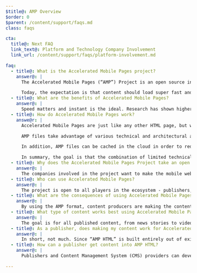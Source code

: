 ```yaml
---
$title@: AMP Overview
$order: 0
$parent: /content/support/faqs.md
class: faqs

cta:
  title@: Next FAQ
  link_text@: Platform and Technology Company Involvement
  link_url: /content/support/faqs/platform-involvement.md

faq:
  - title@: What is the Accelerated Mobile Pages project?
    answer@: |
      The Accelerated Mobile Pages (“AMP”) Project is an open source initiative that came out of discussions between publishers and technology companies about the need to improve the entire mobile content ecosystem for everyone -- publishers, consumer platforms, creators, and users.

      Today, the expectation is that content should load super fast and be easy to explore. The reality is that content can take several seconds to load, or, because the user abandons the slow page, never fully loads at all. Accelerated Mobile Pages are web pages designed to load near instantaneously -- they are a step towards a better mobile web for all.
  - title@: What are the benefits of Accelerated Mobile Pages?
    answer@: |
      Speed matters and instant is the ideal. Research has shown higher bounce rates associated with slower-loading web pages. Using the AMP format will make it far more compelling for people to consume and engage with more content. But this isn’t just about speed and performance. We also want to promote enhanced distribution so that publishers can take advantage of the open web’s potential for their content to appear everywhere quickly -- across platforms and apps -- which can lead to more revenue via ads and subscriptions.
  - title@: How do Accelerated Mobile Pages work?
    answe@r: |
      Accelerated Mobile Pages are just like any other HTML page, but with a limited set of allowed technical functionality that is defined and governed by the open source AMP spec. Just like all web pages, Accelerated Mobile Pages will load in any modern browser or app webview.

      AMP files take advantage of various technical and architectural approaches that prioritize speed to provide a faster experience for users. AMP developers can use a rich and growing library of web components that offer the ability to embed rich media objects like video and social posts, display advertising, or collect analytics. The goal is not to homogenize how content looks and feels, but instead to build a more common technical core between pages that speeds up load times.

      In addition, AMP files can be cached in the cloud in order to reduce the time content takes to get to a user’s mobile device. By using the AMP format, content producers are making the content in AMP files available to be cached by third parties. Under this type of framework, publishers continue to control their content, but platforms can easily cache or mirror the content for optimal delivery speed to users. Google has provided the [Google AMP Cache](https://developers.google.com/amp/cache/) that can be used by anyone at no cost, and all AMPs will be cached by the Google AMP Cache. Other companies may build their own AMP cache as well.

      In summary, the goal is that the combination of limited technical functionality with a distribution system built around caching will lead to better performing pages, and increased audience development for publishers.
  - title@: Why does the Accelerated Mobile Pages Project take an open source approach?
    answer@: |
      The companies involved in the project want to make the mobile web work better for all -- not just for one platform, one set of technologies, or one set of publishers. Making the project open source enables people to share and contribute their ideas and code for making the mobile web fast. We are just at the beginning of that journey and we look forward to other publishers and technology companies joining along the way.
  - title@: Who can use Accelerated Mobile Pages?
    answer@: |
      The project is open to all players in the ecosystem - publishers, consumer platforms, and creators. To get an idea who some of the companies and sites are who use AMP, head to the [Who page](/who).
  - title@: What are the consequences of using Accelerated Mobile Pages?
    answer@: |
      By using the AMP format, content producers are making the content in AMP files available to be crawled, indexed & displayed (subject to the robots exclusion protocol) and cached by third parties.
  - title@: What type of content works best using Accelerated Mobile Pages?
    answer@: |
      The goal is for all published content, from news stories to videos and from blogs to photographs and GIFs, to work using Accelerated Mobile Pages.
  - title@: As a publisher, does making my content work for Accelerated Mobile Pages entail more work?
    answer@: |
      In short, not much. Since “AMP HTML” is built entirely out of existing web technologies, the development process mirrors the one publishers are already using today. Publishers can familiarize themselves with the AMP HTML specification on GitHub. For those used to the current process, we don’t expect a significant learning curve.
  - title@: How can a publisher get content into AMP HTML?
    answer@: |
      Publishers and Content Management System (CMS) providers can develop an integration with their CMS to generate AMP content. Automattic has already published a [WordPress AMP plugin](https://wordpress.org/plugins/amp/) and we hope that all content management systems will add support for AMP HTML pages.

---
```


